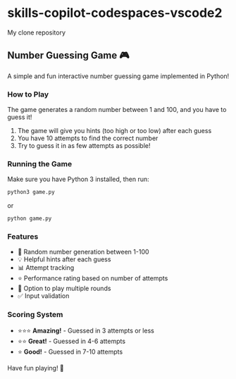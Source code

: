 # skills-copilot-codespaces-vscode2
My clone repository

## Number Guessing Game 🎮

A simple and fun interactive number guessing game implemented in Python!

### How to Play

The game generates a random number between 1 and 100, and you have to guess it!

1. The game will give you hints (too high or too low) after each guess
2. You have 10 attempts to find the correct number
3. Try to guess it in as few attempts as possible!

### Running the Game

Make sure you have Python 3 installed, then run:

```bash
python3 game.py
```

or

```bash
python game.py
```

### Features

- 🎯 Random number generation between 1-100
- 💡 Helpful hints after each guess
- 📊 Attempt tracking
- ⭐ Performance rating based on number of attempts
- 🔄 Option to play multiple rounds
- ✅ Input validation

### Scoring System

- ⭐⭐⭐ **Amazing!** - Guessed in 3 attempts or less
- ⭐⭐ **Great!** - Guessed in 4-6 attempts  
- ⭐ **Good!** - Guessed in 7-10 attempts

Have fun playing! 🎉
